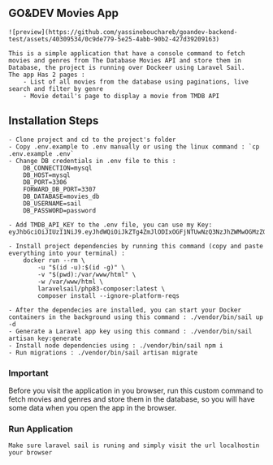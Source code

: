 ## GO&DEV Movies App
    ![preview](https://github.com/yassinebouchareb/goandev-backend-test/assets/40309534/0c9de779-5e25-4abb-90b2-427d39209163)

    This is a simple application that have a console command to fetch movies and genres from The Database Movies API and store them in Database, the project is running over Dockeer using Laravel Sail.
    The app Has 2 pages : 
        - List of all movies from the database using paginations, live search and filter by genre
        - Movie detail's page to display a movie from TMDB API
        
## Installation Steps
    - Clone project and cd to the project's folder
    - Copy .env.example to .env manually or using the linux command : `cp .env.example .env`
    - Change DB credentials in .env file to this : 
        DB_CONNECTION=mysql
        DB_HOST=mysql
        DB_PORT=3306
        FORWARD_DB_PORT=3307
        DB_DATABASE=movies_db
        DB_USERNAME=sail
        DB_PASSWORD=password
        
    - Add TMDB_API_KEY to the .env file, you can use my Key: eyJhbGciOiJIUzI1NiJ9.eyJhdWQiOiJkZTg4ZmJlODIxOGFjNTUwNzQ3NzJhZWMwOGMzZGJmMiIsInN1YiI6IjVlN2JkYzFmNmM3NGI5NGU5NWM5MGVlYiIsInNjb3BlcyI6WyJhcGlfcmVhZCJdLCJ2ZXJzaW9uIjoxfQ.V7zby7Pzza2paODnzTr4Moqg4yNK2njKx_MqIugsWhg
    
    - Install project dependencies by running this command (copy and paste everything into your terminal) : 
        docker run --rm \
            -u "$(id -u):$(id -g)" \
            -v "$(pwd):/var/www/html" \
            -w /var/www/html \
            laravelsail/php83-composer:latest \
            composer install --ignore-platform-reqs

    - After the dependecies are installed, you can start your Docker containers in the background using this command : ./vendor/bin/sail up -d
    - Generate a Laravel app key using this command : ./vendor/bin/sail artisan key:generate
    - Install node dependencies using : ./vendor/bin/sail npm i
    - Run migrations : ./vendor/bin/sail artisan migrate

### Important
 Before you visit the application in you browser, run this custom command to fetch movies and genres and store them in the database, so you will have some data when you open the app in the browser.
 
### Run Application
    Make sure laravel sail is runing and simply visit the url localhostin your browser
 
      
    
    
